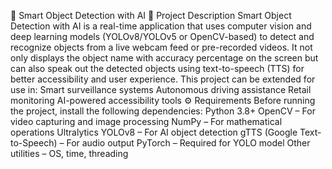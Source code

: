 🚀 Smart Object Detection with AI
📌 Project Description
Smart Object Detection with AI is a real-time application that uses computer vision and deep learning models (YOLOv8/YOLOv5 or OpenCV-based) to detect and recognize objects from a live webcam feed or pre-recorded videos.
It not only displays the object name with accuracy percentage on the screen but can also speak out the detected objects using text-to-speech (TTS) for better accessibility and user experience.
This project can be extended for use in:
Smart surveillance systems
Autonomous driving assistance
Retail monitoring
AI-powered accessibility tools
⚙️ Requirements
Before running the project, install the following dependencies:
Python 3.8+
OpenCV – For video capturing and image processing
NumPy – For mathematical operations
Ultralytics YOLOv8 – For AI object detection
gTTS (Google Text-to-Speech) – For audio output
PyTorch – Required for YOLO model
Other utilities – OS, time, threading
